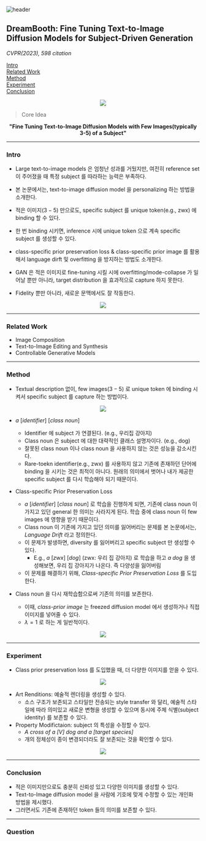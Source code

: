 ![header](https://capsule-render.vercel.app/api?type=waving&color=auto&height=80&section=header&text=Welcome%20Paper%20Review&fontSize=50)


## DreamBooth: Fine Tuning Text-to-Image Diffusion Models for Subject-Driven Generation
*CVPR(2023), 598 citation*

[Intro](#intro)</br>
[Related Work](#related-work)</br>
[Method](#method)</br>
[Experiment](#experiment)</br>
[Conclusion](#conclusion)</br>

<p align="center">
<img src='./img1.png'>
</p>

> Core Idea
<div align=center>
<strong>"Fine Tuning Text-to-Image Diffusion Models with Few Images(typically 3-5) of a Subject"</strong></br>
</div>

***

### <strong>Intro</strong>
- Large text-to-image models 은 엄청난 성과를 거뒀지만, 여전히 reference set 이 주어졌을 때 특정 subject 를 따라하는 능력은 부족하다.
- 본 논문에서는, text-to-image diffusion model 을 personalizing 하는 방법을 소개한다.
- 적은 이미지($3-5$) 만으로도, specific subject 를 unique token(e.g., zwx) 에 binding 할 수 있다. 
- 한 번 binding 시키면, inference 시에 unique token 으로 계속 specific subject 를 생성할 수 있다.
- class-specific prior preservation loss & class-specific prior image 를 활용해서 language dirft 및 overfitting 을 방지하는 방법도 소개한다.

- GAN 은 적은 이미지로 fine-tuning 시킬 시에 overfitting/mode-collapse 가 일어날 뿐만 아니라, target distribution 을 효과적으로 capture 하지 못한다.
- Fidelity 뿐만 아니라, 새로운 문맥에서도 잘 작동한다.

<p align="center">
<img src='./img2.png'>
</p>

***

### <strong>Related Work</strong>
- Image Composition
- Text-to-Image Editing and Synthesis
- Controllable Generative Models

***

### <strong>Method</strong>
- Textual description 없이, few images($3-5$) 로 unique token 에 binding 시켜서 specific subject 를 capture 하는 방법이다. 

<p align="center">
<img src='./img3.png'>
</p>

- $a \ [identifier] \ [class \ noun]$ 
    - Identifier 에 subject 가 연결된다. (e.g., 우리집 강아지)
    - Class noun 은 subject 에 대한 대략적인 클래스 설명자이다. (e.g., dog)
    - 잘못된 class noun 이나 class noun 을 사용하지 않는 것은 성능을 감소시킨다.
    - Rare-toekn identifier(e.g., zwx) 를 사용하지 않고 기존에 존재하던 단어에 binding 을 시키는 것은 최적이 아니다. 원래의 의미에서 벗어나 내가 제공한 specific subject 를 다시 학습해야 되기 때문이다. 

- Class-specific Prior Preservation Loss
  - $a \ [identifier] \ [class \ noun]$ 로 학습을 진행하게 되면, 기존에 class noun 이 가지고 있던 general 한 의미는 사라지게 된다. 학습 중에 class noun 이 few images 에 영향을 받기 때문이다. 
  - Class noun 이 기존에 가지고 있던 의미를 잃어버리는 문제를 본 논문에서는, *Language Drift* 라고 정의한다. 
  - 이 문제가 발생하면, diversity 를 잃어버리고 specific subject 만 생성할 수 있다. 
    - E.g., $a \ [zwx] \ [dog]$ (zwx: 우리 집 강아지) 로 학습을 하고 $a \ dog$ 을 생성해보면, 우리 집 강아지가 나온다. 즉 다양성을 잃어버림
  - 이 문제를 해결하기 위해, *Class-specific Prior Preservation Loss* 를 도입한다.

- Class noun 을 다시 재학습함으로써 기존의 의미를 보존한다.
  - 이때, *class-prior image* 는 freezed diffusion model 에서 생성하거나 직접 이미지를 넣어줄 수 있다.
  - $\lambda = 1$ 로 하는 게 일반적이다.
 
<p align="center">
<img src='./img4.png'>
</p>


***

### <strong>Experiment</strong>

- Class prior preservation loss 를 도입했을 때, 더 다양한 이미지를 얻을 수 있다. 

<p align="center">
<img src='./img5.png'>
</p>

- Art Renditions: 예술적 렌더링을 생성할 수 있다. 
  - 소스 구조가 보존되고 스타일만 전송되는 style transfer 와 달리, 예술적 스타일에 따라 의미있고 새로운 변형을 생성할 수 있으며 동시에 주체 식별(subject identity) 를 보존할 수 있다.
- Property Modifictaion: subject 의 특성을 수정할 수 있다.
  - *A cross of a [V] dog and a [target species]*
  - 개의 정체성이 종이 변경되더라도 잘 보존되는 것을 확인할 수 있다.


<p align="center">
<img src='./img6.png'>
</p>


***

### <strong>Conclusion</strong>
- 적은 이미지만으로도 충분히 신뢰성 있고 다양한 이미지를 생성할 수 있다.
- Text-to-Image diffusion model 을 사람에 기호에 맞게 수정할 수 있는 개인화 방법을 제시했다.
- 그러면서도 기존에 존재하던 token 들의 의미를 보존할 수 있다.


***

### <strong>Question</strong>

